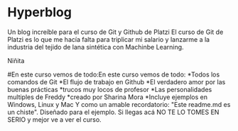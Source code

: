 # Hyperblog 
Un blog increíble para el curso de Git y Github de Platzi
El curso de Git de Platzi es lo que me hacía falta para triplicar mi salario
y lanzarme a la industria del tejido de lana sintética con 
Machinbe Learning.

Niñita

#En este curso vemos de todo:En este curso vemos de todo:
*Todos los comandos de Git
*El flujo de trabajo en Github
*El verdadero amor por las buenas prácticas 
*trucos muy locos de profesor 
*Las personalidades multiples de Freddy
*creado por Sharina Mora
*Incluye  ejemplos en Windows, Linux y Mac
Y como un amable recordatorio: "Este readme.md es un chiste". Diseñado
para el ejemplo. Si llegas acá NO TE LO TOMES EN SERIO y mejor ve a ver 
el curso.




